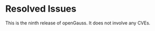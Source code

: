 # Resolved Issues<a name="EN-US_TOPIC_0289899193"></a>

This is the ninth release of openGauss. It does not involve any CVEs.
